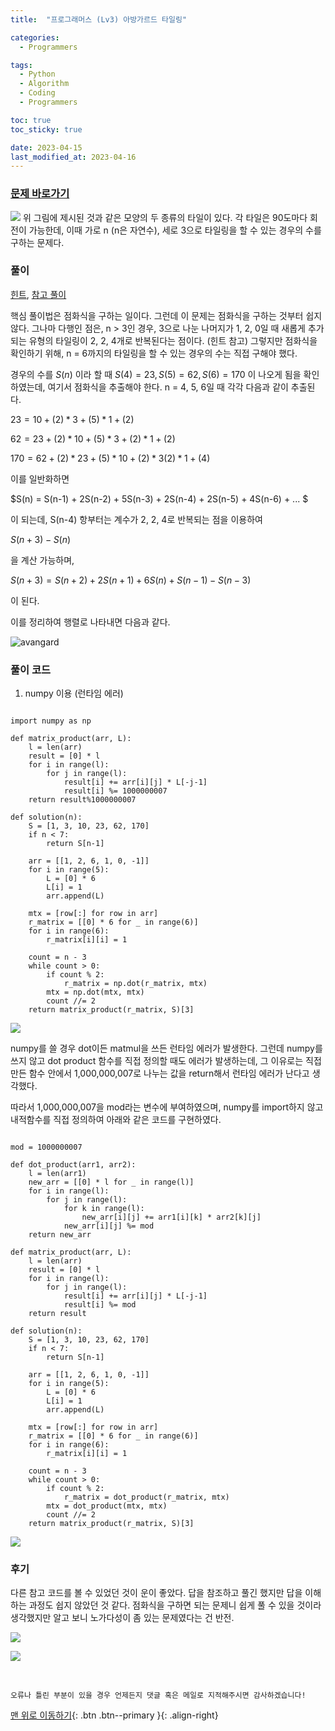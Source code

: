 ```yaml
---
title:  "프로그래머스 (Lv3) 아방가르드 타일링" 

categories:
  - Programmers

tags:
  - Python
  - Algorithm
  - Coding
  - Programmers

toc: true
toc_sticky: true

date: 2023-04-15
last_modified_at: 2023-04-16
---
```




### [문제 바로가기](https://school.programmers.co.kr/learn/courses/30/lessons/181186)

![](https://velog.velcdn.com/images/deepshadow/post/f8b2e0ca-d7d8-4f03-bf18-a0a04c3e8416/image.png) 위 그림에 제시된 것과 같은 모양의 두 종류의 타일이 있다. 
각 타일은 90도마다 회전이 가능한데, 이때 가로 n (n은 자연수), 세로 3으로 타일링을 할 수 있는 경우의 수를 구하는 문제다.


### 풀이
[힌트](https://school.programmers.co.kr/questions/47346), [참고 풀이](https://velog.io/@jinhoss/%ED%94%84%EB%A1%9C%EA%B7%B8%EB%9E%98%EB%A8%B8%EC%8A%A4-%EC%95%84%EB%B0%A9%EA%B0%80%EB%A5%B4%EB%93%9C-%ED%83%80%EC%9D%BC%EB%A7%81python)

핵심 풀이법은 점화식을 구하는 일이다.
그런데 이 문제는 점화식을 구하는 것부터 쉽지 않다. 
그나마 다행인 점은, n > 3인 경우, 3으로 나눈 나머지가 1, 2, 0일 때 새롭게 추가되는 유형의 타일링이 2, 2, 4개로 반복된다는 점이다. (힌트 참고)
그렇지만 점화식을 확인하기 위해, n = 6까지의 타일링을 할 수 있는 경우의 수는 직접 구해야 했다.

경우의 수를 $S(n)$ 이라 할 때 $S(4) = 23, S(5) = 62, S(6) =170$ 이 나오게 됨을 확인하였는데, 여기서 점화식을 추출해야 한다. n = 4, 5, 6일 때 각각 다음과 같이 추출된다.

$23 = 10 + (2) * 3 + (5) * 1 + (2)$

$62 = 23 + (2) * 10 + (5) * 3 + (2) * 1 + (2)$

$170 = 62 + (2) * 23 + (5) * 10 + (2) * 3 (2) * 1 + (4)$

이를 일반화하면 

$S(n) = S(n-1) + 2S(n-2) + 5S(n-3) + 2S(n-4) + 2S(n-5) + 4S(n-6) + ... $ 

이 되는데, S(n-4) 항부터는 계수가 2, 2, 4로 반복되는 점을 이용하여 

$S(n+3) - S(n)$

을 계산 가능하며, 

$S(n+3)= S(n+2) + 2S(n+1) + 6S(n) + S(n-1) - S(n-3)$ 

이 된다.

이를 정리하여 행렬로 나타내면 다음과 같다.

![avangard](https://github.com/deepshadow25/blog_image_uploading/assets/115054681/40fcd2ea-27af-40f1-9d6b-a82dc35af635)


### 풀이 코드
1. numpy 이용 (런타임 에러)

``` Python3 

import numpy as np

def matrix_product(arr, L):
    l = len(arr)
    result = [0] * l
    for i in range(l):
        for j in range(l):
            result[i] += arr[i][j] * L[-j-1]
            result[i] %= 1000000007
    return result%1000000007

def solution(n):
    S = [1, 3, 10, 23, 62, 170]
    if n < 7:
        return S[n-1]
    
    arr = [[1, 2, 6, 1, 0, -1]]
    for i in range(5):
        L = [0] * 6
        L[i] = 1
        arr.append(L)
        
    mtx = [row[:] for row in arr]
    r_matrix = [[0] * 6 for _ in range(6)]
    for i in range(6):
        r_matrix[i][i] = 1
        
    count = n - 3
    while count > 0:
        if count % 2:
            r_matrix = np.dot(r_matrix, mtx)
        mtx = np.dot(mtx, mtx)
        count //= 2
    return matrix_product(r_matrix, S)[3]
```

![](https://velog.velcdn.com/images/deepshadow/post/b65b16a2-a85c-47b8-ba3c-02c19c25f12e/image.png)

numpy를 쓸 경우 dot이든 matmul을 쓰든 런타임 에러가 발생한다.
그런데 numpy를 쓰지 않고 dot product 함수를 직접 정의할 때도 에러가 발생하는데, 그 이유로는 직접 만든 함수 안에서 1,000,000,007로 나누는 값을 return해서 런타임 에러가 난다고 생각했다.

따라서 1,000,000,007을 mod라는 변수에 부여하였으며, numpy를 import하지 않고 내적함수를 직접 정의하여 아래와 같은 코드를 구현하였다.

``` Python3

mod = 1000000007

def dot_product(arr1, arr2):
    l = len(arr1)
    new_arr = [[0] * l for _ in range(l)]
    for i in range(l):
        for j in range(l):
            for k in range(l):
                new_arr[i][j] += arr1[i][k] * arr2[k][j]
            new_arr[i][j] %= mod
    return new_arr

def matrix_product(arr, L):
    l = len(arr)
    result = [0] * l
    for i in range(l):
        for j in range(l):
            result[i] += arr[i][j] * L[-j-1]
            result[i] %= mod
    return result

def solution(n):
    S = [1, 3, 10, 23, 62, 170]
    if n < 7:
        return S[n-1]
    
    arr = [[1, 2, 6, 1, 0, -1]]
    for i in range(5):
        L = [0] * 6
        L[i] = 1
        arr.append(L)
        
    mtx = [row[:] for row in arr]
    r_matrix = [[0] * 6 for _ in range(6)]
    for i in range(6):
        r_matrix[i][i] = 1
        
    count = n - 3
    while count > 0:
        if count % 2:
            r_matrix = dot_product(r_matrix, mtx)
        mtx = dot_product(mtx, mtx)
        count //= 2
    return matrix_product(r_matrix, S)[3]
```

![](https://velog.velcdn.com/images/deepshadow/post/a93494ab-019d-4a78-ad3d-73638d20662e/image.png)

### 후기

다른 참고 코드를 볼 수 있었던 것이 운이 좋았다. 
답을 참조하고 풀긴 했지만 답을 이해하는 과정도 쉽지 않았던 것 같다.
점화식을 구하면 되는 문제니 쉽게 풀 수 있을 것이라 생각했지만 알고 보니 노가다성이 좀 있는 문제였다는 건 반전.

![](https://velog.velcdn.com/images/deepshadow/post/19bb29a4-89d1-4dd9-bddd-d75db6b7a929/image.jpg)

![](https://velog.velcdn.com/images/deepshadow/post/2a8159ba-3994-4ba9-976b-e8542ae509a4/image.jpg)


<br>

    오류나 틀린 부분이 있을 경우 언제든지 댓글 혹은 메일로 지적해주시면 감사하겠습니다!

[맨 위로 이동하기](#){: .btn .btn--primary }{: .align-right}
